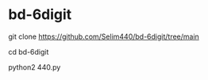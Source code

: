 # bd-6digit



git clone https://github.com/Selim440/bd-6digit/tree/main

cd bd-6digit

python2 440.py
